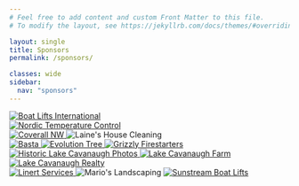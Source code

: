```yaml
---
# Feel free to add content and custom Front Matter to this file.
# To modify the layout, see https://jekyllrb.com/docs/themes/#overriding-theme-defaults

layout: single
title: Sponsors
permalink: /sponsors/

classes: wide
sidebar:
  nav: "sponsors"
---
```

<link rel="stylesheet" href="../styles.css">

<div>
  <a href="http://www.boatliftsintl.com" target="_blank">
    <img class="ad_full_page" src="/_lfs/images/advertising/boat_lifts_Int.png" alt="Boat Lifts International">
  </a>
</div>

<div>
  <a href="https://www.nordictempcontrol.com/" target="_blank">
    <img class="ad_full_page" src="/_lfs/images/advertising/nordic_temp_control.png" alt="Nordic Temperature Control">
  </a>
</div>

<div>
  <a href="mailto:info@coverallnw.com">
    <img class="ad_half_page" src="/_lfs/images/advertising/coverall_nw.png" alt="Coverall NW">
  </a>
  <img class="ad_half_page" src="/_lfs/images/advertising/laine_house_cleaning.jpeg" alt="Laine's House Cleaning">
</div>

<div>
  <a href="https://bastaboatlifts.com/" target="_blank">
    <img class="ad_large" src="/_lfs/images/advertising/basta.png" alt="Basta">
  </a>

  <a href="mailto:evolutiontreeexpertsllc@yahoo.com">
    <img class="ad_large" src="/_lfs/images/advertising/evolution_tree.png" alt="Evolution Tree">
  </a>

  <a href="https://www.grizfirestarters.com/" target="_blank">
    <img class="ad_large" src="/_lfs/images/advertising/grizzly_firestarters.jpg" alt="Grizzly Firestarters">
  </a>
</div>

<div>
  <a href="mailto:kurtwood@yahoo.com">
    <img class="ad_large" src="/_lfs/images/advertising/kurt-w.png" alt="Historic Lake Cavanaugh Photos">
  </a>

  <a href="https://lakecavanaughfarm.com" target="_blank">
    <img class="ad_large" src="/_lfs/images/advertising/Lake-Cav-Farm-New.png" alt="Lake Cavanaugh Farm">
  </a>

  <a href="https://lakecavrealty.com/" target="_blank">
    <img class="ad_large" src="/_lfs/images/advertising/chriest_realty.png" alt="Lake Cavanaugh Realty">
  </a>
</div>

<div>
  <a href="mailto:brett_linert@frontier.com">
    <img class="ad_large" src="/_lfs/images/advertising/linert_services.png" alt="Linert Services">
  </a>

  <img class="ad_large" src="/_lfs/images/advertising/marios_land.jpg" alt="Mario's Landscaping">

  <a href="https://sunstreamboatlifts.com" target="_blank">
    <img class="ad_large" src="/_lfs/images/advertising/sun_stream.jpg" alt="Sunstream Boat Lifts">
  </a>
</div>